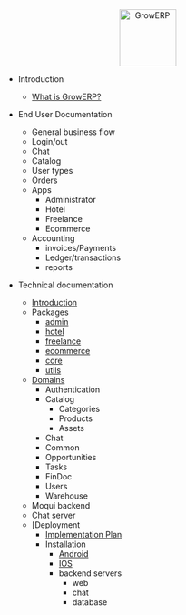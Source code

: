 <center><img src="https://raw.githubusercontent.com/growerp/growerp/master/packages/admin/assets/images/growerp.jpg" height="100" alt="GrowERP" /></center>

- Introduction
  - [What is GrowERP?](whatIsGrowerp.md)

- End User Documentation
  - General business flow
  - Login/out
  - Chat
  - Catalog
  - User types
  - Orders
  - Apps
    - Administrator
    - Hotel
    - Freelance
    - Ecommerce
  - Accounting
    - invoices/Payments
    - Ledger/transactions
    - reports

- Technical documentation
  - [Introduction](techIntroduction.md)
  - Packages
    - [admin](admin/README.md)
    - [hotel](hotel/README.md)
    - [freelance](freelance/README.md)
    - [ecommerce](ecommerce/README.md)
    - [core](core/README.md)
    - [utils](utils/README.md)
  - [Domains](domains)
    - Authentication
    - Catalog
      - Categories
      - Products
      - Assets
    - Chat
    - Common
    - Opportunities
    - Tasks
    - FinDoc
    - Users
    - Warehouse
  - Moqui backend
  - Chat server
  - [Deployment
    - [Implementation Plan](implementationPlan.md)
    - Installation
      - [Android](fastlane/android/README.md)
      - [IOS](fastlane/ios/README.md)
      - backend servers
        - web
        - chat
        - database
